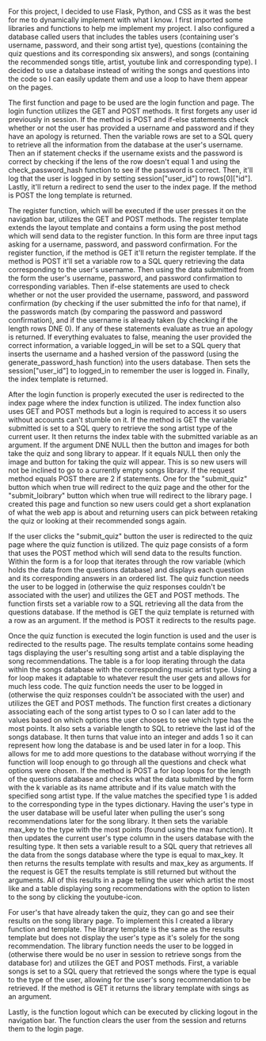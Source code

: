 For this project, I decided to use Flask, Python, and CSS as it was the best for me to dynamically implement with what I know. I first imported some libraries and functions to help me implement my project. I also configured a database called users that includes the tables users (containing user's username, password, and their song artist tye), questions (containing the quiz questions and its corresponding six answers), and songs (containing the recommended songs title, artist, youtube link and corresponding type). I decided to use a database instead of writing the songs and questions into the code so I can easily update them and use a loop to have them appear on the pages.

The first function and page to be used are the login function and page. The login function utilizes the GET and POST methods. It first forgets any user id previously in session. If the method is POST and if-else statements check whether or not the user has provided a username and password and if they have an apology is returned. Then the variable rows are set to a SQL query to retrieve all the information from the database at the user's username. Then an if statement checks if the username exists and the password is correct by checking if the lens of the row doesn't equal 1 and using the check_password_hash function to see if the password is correct. Then, it'll log that the user is logged in by setting session["user_id"] to rows[0]["id"]. Lastly, it'll return a redirect to send the user to the index page. If the method is POST the long template is returned.

The register function, which will be executed if the user presses it on the navigation bar, utilizes the GET and POST methods. The register template extends the layout template and contains a form using the post method which will send data to the register function. In this form are three input tags asking for a username, password, and password confirmation. For the register function, if the method is GET it'll return the register template. If the method is POST it'll set a variable row to a SQL query retrieving the data corresponding to the user's username. Then using the data submitted from the form the user's username, password, and password confirmation to corresponding variables. Then if-else statements are used to check whether or not the user provided the username, password, and password confirmation (by checking if the user submitted the info for that name), if the passwords match (by comparing the password and password confirmation), and if the username is already taken (by checking if the length rows DNE 0). If any of these statements evaluate as true an apology is returned. If everything evaluates to false, meaning the user provided the correct information, a variable logged_in will be set to a SQL query that inserts the username and a hashed version of the password (using the generate_password_hash function) into the users database. Then sets the session["user_id"] to logged_in to remember the user is logged in. Finally, the index template is returned.

After the login function is properly executed the user is redirected to the index page where the index function is utilized. The index function also uses GET and POST methods but a login is required to access it so users without accounts can't stumble on it. If the method is GET the variable submitted is set to a SQL query to retrieve the song artist type of the current user. It then returns the index table with the submitted variable as an argument. If the argument DNE NULL then the button and images for both take the quiz and song library to appear. If it equals NULL then only the image and button for taking the quiz will appear. This is so new users will not be inclined to go to a currently empty songs library. If the request method equals POST there are 2 if statements. One for the "submit_quiz" button which when true will redirect to the quiz page and the other for the "submit_loibrary" button which when true will redirect to the library page. I created this page and function so new users could get a short explanation of what the web app is about and returning users can pick between retaking the quiz or looking at their recommended songs again.

If the user clicks the "submit_quiz" button the user is redirected to the quiz page where the quiz function is utilized. The quiz page consists of a form that uses the POST method which will send data to the results function. Within the form is a for loop that iterates through the row variable (which holds the data from the questions database) and displays each question and its corresponding answers in an ordered list. The quiz function needs the user to be logged in (otherwise the quiz responses couldn't be associated with the user) and utilizes the GET and POST methods. The function firsts set a variable row to a SQL retrieving all the data from the questions database. If the method is GET the quiz template is returned with a row as an argument. If the method is POST it redirects to the results page.

Once the quiz function is executed the login function is used and the user is redirected to the results page. The results template contains some heading tags displaying the user's resulting song artist and a table displaying the song recommendations. The table is a for loop iterating through the data within the songs database with the corresponding music artist type. Using a for loop makes it adaptable to whatever result the user gets and allows for much less code. The quiz function needs the user to be logged in (otherwise the quiz responses couldn't be associated with the user) and utilizes the GET and POST methods. The function first creates a dictionary associating each of the song artist types to O so I can later add to the values based on which options the user chooses to see which type has the most points. It also sets a variable length to SQL to retrieve the last id of the songs database. It then turns that value into an integer and adds 1 so it can represent how long the database is and be used later in for a loop. This allows for me to add more questions to the database without worrying if the function will loop enough to go through all the questions and check what options were chosen. If the method is POST a for loop loops for the length of the questions database and checks what the data submitted by the form with the k variable as its name attribute and if its value match with the specified song artist type. If the value matches the specified type 1 is added to the corresponding type in the types dictionary. Having the user's type in the user database will be useful later when pulling the user's song recommendations later for the song library. It then sets the variable max_key to the type with the most points (found using the max function). It then updates the current user's type column in the users database with the resulting type. It then sets a variable result to a SQL query that retrieves all the data from the songs database where the type is equal to max_key. It then returns the results template with results and max_key as arguments. If the request is GET the results template is still returned but without the arguments. All of this results in a page telling the user which artist the most like and a table displaying song recommendations with the option to listen to the song by clicking the youtube-icon.

For user's that have already taken the quiz, they can go and see their results on the song library page. To implement this I created a library function and template. The library template is the same as the results template but does not display the user's type as it's solely for the song recommendation. The library function needs the user to be logged in (otherwise there would be no user in session to retrieve songs from the database for) and utilizes the GET and POST methods. First, a variable songs is set to a SQL query that retrieved the songs where the type is equal to the type of the user, allowing for the user's song recommendation to be retrieved. If the method is GET it returns the library template with sings as an argument.

Lastly, is the function logout which can be executed by clicking logout in the navigation bar. The function clears the user from the session and returns them to the login page.